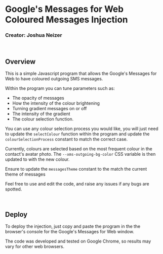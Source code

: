 # Google's Messages for Web Coloured Messages Injection
### **Creator:** Joshua Neizer
<br/>

## Overview
This is a simple Javascript program that allows the Google's Messages for Web
to have coloured outgoing SMS messages.

Within the program you can tune parameters such as:
- The opacity of messages
- How the intensity of the colour brightening
- Turning gradient messages on or off
- The intensity of the gradient
- The colour selection function.

You can use any colour selection process you would like, you will just need to update
the `selectColour` function within the program and update the `colourSelectionProcess`
constant to match the correct case.

Currently, colours are selected based on the most frequent colour in the contact's
avatar photo. The `--xms-outgoing-bg-color` CSS variable is then updated to with the new colour.

Ensure to update the `messagesTheme` constant to the match the current theme of messages

Feel free to use and edit the code, and raise any issues if any bugs are spotted.

<br/>

## Deploy
To deploy the injection, just copy and paste the program in the the browser's console
for the Google's Messages for Web window.

The code was developed and tested on Google Chrome, so results may vary for other
web browsers.